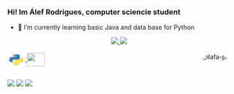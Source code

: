 ### Hi! Im Álef Rodrigues, computer sciencie student

- 🌱 I’m currently learning basic Java and data base for Python

<div align="center">
  <a href="https://github.com/AlefSRGS">
  <img height="180em" src="https://github-readme-stats.vercel.app/api?username=AlefSRGS&show_icons=true&theme=dark&include_all_commits=true&count_private=true"/>
  <img height="180em" src="https://github-readme-stats.vercel.app/api/top-langs/?username=AlefSRGS&layout=compact&langs_count=7&theme=dark"/>
</div>
  
  <div style="display: inline_block"><br>
  <img align="center" height="30" width="40" src="https://raw.githubusercontent.com/devicons/devicon/master/icons/python/python-original.svg">
  <img align="center" height="30" width="40" src="https://img.shields.io/badge/Java-ED8B00?style=for-the-badge&logo=java&logoColor=white">
  <img align="right" alt="Rafa-pic" height="150" style="border-radius:50px;" src="https://cdn.discordapp.com/attachments/957393640391602276/973674728323694722/IMG_20220510_135252.jpg">
</div>

##
  
<div> 

  <a href = "alefsrodirgues03@gmail.com"><img src="https://img.shields.io/badge/-Gmail-%23333?style=for-the-badge&logo=gmail&logoColor=white" target="_blank"></a>
 	<a href="https://www.twitch.tv/alphazerro" target="_blank"><img src="https://img.shields.io/badge/Twitch-9146FF?style=for-the-badge&logo=twitch&logoColor=white" target="_blank"></a>
  <a href="http://www.linkedin.com/in/alef-rodrigues-616c6566" target="_blank"><img src="https://img.shields.io/badge/-LinkedIn-%230077B5?style=for-the-badge&logo=linkedin&logoColor=white" target="_blank"></a> 
 
</div>
